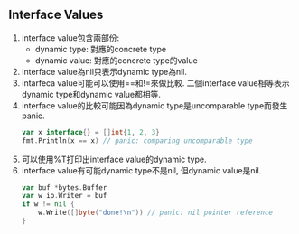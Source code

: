 ## Interface Values
1. interface value包含兩部份:
   - dynamic type: 對應的concrete type
   - dynamic value: 對應的concrete type的value
2. interface value為nil只表示dynamic type為nil.
3. intarfeca value可能可以使用==和!=來做比較. 二個interface value相等表示dynamic type和dynamic value都相等.
4. interface value的比較可能因為dynamic type是uncomparable type而發生panic.
    ```go
    var x interface{} = []int{1, 2, 3}
    fmt.Println(x == x) // panic: comparing uncomparable type
    ```
5. 可以使用%T打印出interface value的dynamic type.
6. interface value有可能dynamic type不是nil, 但dynamic value是nil.
    ```go
    var buf *bytes.Buffer
    var w io.Writer = buf
    if w != nil {
        w.Write([]byte("done!\n")) // panic: nil pointer reference
    }
    ```